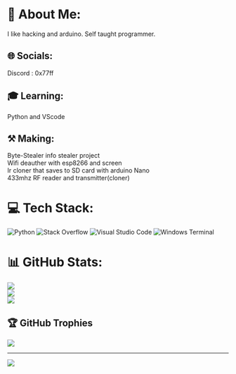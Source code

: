 # 💫 About Me:
I like hacking and arduino. Self taught programmer. 


## 🌐 Socials:
Discord : 0x77ff

## 🎓 Learning:
Python and VScode

## ⚒️ Making:
Byte-Stealer info stealer project\
Wifi deauther with esp8266 and screen\
Ir cloner that saves to SD card with arduino Nano\
433mhz RF reader and transmitter(cloner)




# 💻 Tech Stack:
![Python](https://img.shields.io/badge/python-3670A0?style=for-the-badge&logo=python&logoColor=ffdd54)
![Stack Overflow](https://img.shields.io/badge/-Stackoverflow-FE7A16?style=for-the-badge&logo=stack-overflow&logoColor=white)
![Visual Studio Code](https://img.shields.io/badge/Visual%20Studio%20Code-0078d7.svg?style=for-the-badge&logo=visual-studio-code&logoColor=white)
![Windows Terminal](https://img.shields.io/badge/Windows%20Terminal-%234D4D4D.svg?style=for-the-badge&logo=windows-terminal&logoColor=white)

# 📊 GitHub Stats:
![](https://github-readme-stats.vercel.app/api?username=TurtlesXD&theme=algolia&hide_border=false&include_all_commits=true&count_private=true)<br/>
![](https://github-readme-streak-stats.herokuapp.com/?user=TurtlesXD&theme=algolia&hide_border=false)<br/>
![](https://github-readme-stats.vercel.app/api/top-langs/?username=TurtlesXD&theme=algolia&hide_border=false&include_all_commits=true&count_private=true&layout=compact)

## 🏆 GitHub Trophies
![](https://github-profile-trophy.vercel.app/?username=TurtlesXD&theme=algolia&no-frame=false&no-bg=true&margin-w=4)

---
[![](https://visitcount.itsvg.in/api?id=TurtlesXD&icon=0&color=0)](https://visitcount.itsvg.in)

